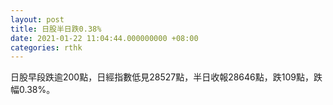 ```yaml
---
layout: post
title: 日股半日跌0.38%
date: 2021-01-22 11:04:44.000000000 +08:00
categories: rthk
---
```


日股早段跌逾200點，日經指數低見28527點，半日收報28646點，跌109點，跌幅0.38%。
